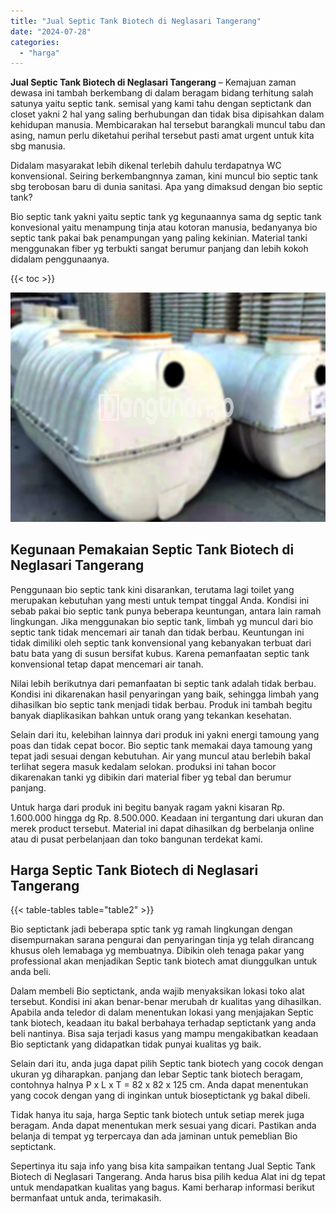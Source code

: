 ```yaml
---
title: "Jual Septic Tank Biotech di Neglasari Tangerang"
date: "2024-07-28"
categories: 
  - "harga"
---
```


**Jual Septic Tank Biotech di Neglasari Tangerang** – Kemajuan zaman dewasa ini tambah berkembang di dalam beragam bidang terhitung salah satunya yaitu septic tank. semisal yang kami tahu dengan septictank dan closet yakni 2 hal yang saling berhubungan dan tidak bisa dipisahkan dalam kehidupan manusia. Membicarakan hal tersebut barangkali muncul tabu dan asing, namun perlu diketahui perihal tersebut pasti amat urgent untuk kita sbg manusia.

Didalam masyarakat lebih dikenal terlebih dahulu terdapatnya WC konvensional. Seiring berkembangnnya zaman, kini muncul bio septic tank sbg terobosan baru di dunia sanitasi. Apa yang dimaksud dengan bio septic tank?

Bio septic tank yakni yaitu septic tank yg kegunaannya sama dg septic tank konvesional yaitu menampung tinja atau kotoran manusia, bedanyanya bio septic tank pakai bak penampungan yang paling kekinian. Material tanki menggunakan fiber yg terbukti sangat berumur panjang dan lebih kokoh didalam penggunaanya.

{{< toc >}}

![Jual Septic Tank Biotech di Neglasari Tangerang](/images/jual-bio-septictank-32.png)

## Kegunaan Pemakaian Septic Tank Biotech di Neglasari Tangerang

Penggunaan bio septic tank kini disarankan, terutama lagi toilet yang merupakan kebutuhan yang mesti untuk tempat tinggal Anda. Kondisi ini sebab pakai bio septic tank punya beberapa keuntungan, antara lain ramah lingkungan. Jika menggunakan bio septic tank, limbah yg muncul dari bio septic tank tidak mencemari air tanah dan tidak berbau. Keuntungan ini tidak dimiliki oleh septic tank konvensional yang kebanyakan terbuat dari batu bata yang di susun bersifat kubus. Karena pemanfaatan septic tank konvensional tetap dapat mencemari air tanah.

Nilai lebih berikutnya dari pemanfaatan bi septic tank adalah tidak berbau. Kondisi ini dikarenakan hasil penyaringan yang baik, sehingga limbah yang dihasilkan bio septic tank menjadi tidak berbau. Produk ini tambah begitu banyak diaplikasikan bahkan untuk orang yang tekankan kesehatan.

Selain dari itu, kelebihan lainnya dari produk ini yakni energi tamoung yang poas dan tidak cepat bocor. Bio septic tank memakai daya tamoung yang tepat jadi sesuai dengan kebutuhan. Air yang muncul atau berlebih bakal terlihat segera masuk kedalam selokan. produksi ini tahan bocor dikarenakan tanki yg dibikin dari material fiber yg tebal dan berumur panjang.

Untuk harga dari produk ini begitu banyak ragam yakni kisaran Rp. 1.600.000 hingga dg Rp. 8.500.000. Keadaan ini tergantung dari ukuran dan merek product tersebut. Material ini dapat dihasilkan dg berbelanja online atau di pusat perbelanjaan dan toko bangunan terdekat kami.

## Harga Septic Tank Biotech di Neglasari Tangerang

{{< table-tables table="table2" >}}

Bio septictank jadi beberapa sptic tank yg ramah lingkungan dengan disempurnakan sarana pengurai dan penyaringan tinja yg telah dirancang khusus oleh lemabaga yg membuatnya. Dibikin oleh tenaga pakar yang professional akan menjadikan Septic tank biotech amat diunggulkan untuk anda beli.

Dalam membeli Bio septictank, anda wajib menyaksikan lokasi toko alat tersebut. Kondisi ini akan benar-benar merubah dr kualitas yang dihasilkan. Apabila anda teledor di dalam menentukan lokasi yang menjajakan Septic tank biotech, keadaan itu bakal berbahaya terhadap septictank yang anda beli nantinya. Bisa saja terjadi kasus yang mampu mengakibatkan keadaan Bio septictank yang didapatkan tidak punyai kualitas yg baik.

Selain dari itu, anda juga dapat pilih Septic tank biotech yang cocok dengan ukuran yg diharapkan. panjang dan lebar Septic tank biotech beragam, contohnya halnya P x L x T = 82 x 82 x 125 cm. Anda dapat menentukan yang cocok dengan yang di inginkan untuk bioseptictank yg bakal dibeli.

Tidak hanya itu saja, harga Septic tank biotech untuk setiap merek juga beragam. Anda dapat menentukan merk sesuai yang dicari. Pastikan anda belanja di tempat yg terpercaya dan ada jaminan untuk pemeblian Bio septictank.

Sepertinya itu saja info yang bisa kita sampaikan tentang Jual Septic Tank Biotech di Neglasari Tangerang. Anda harus bisa pilih kedua Alat ini dg tepat untuk mendapatkan kualitas yang bagus. Kami berharap informasi berikut bermanfaat untuk anda, terimakasih.
